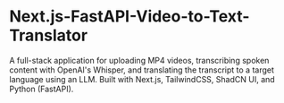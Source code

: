 # Next.js-FastAPI-Video-to-Text-Translator
A full-stack application for uploading MP4 videos, transcribing spoken content with OpenAI's Whisper, and translating the transcript to a target language using an LLM. Built with Next.js, TailwindCSS, ShadCN UI, and Python (FastAPI).
